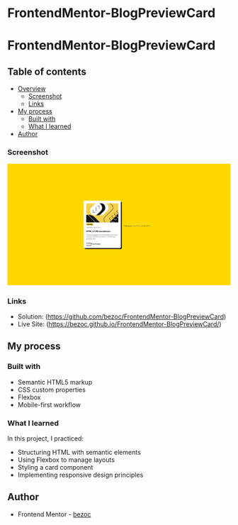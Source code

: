 # FrontendMentor-BlogPreviewCard

# FrontendMentor-BlogPreviewCard

## Table of contents

- [Overview](#overview)
  - [Screenshot](#screenshot)
  - [Links](#links)
- [My process](#my-process)
  - [Built with](#built-with)
  - [What I learned](#what-i-learned)
- [Author](#author)


### Screenshot

![](./screenshot/Screenshot.png)

### Links

- Solution: (https://github.com/bezoc/FrontendMentor-BlogPreviewCard)
- Live Site: (https://bezoc.github.io/FrontendMentor-BlogPreviewCard/)
## My process

### Built with

- Semantic HTML5 markup
- CSS custom properties
- Flexbox
- Mobile-first workflow

### What I learned

In this project, I practiced:

- Structuring HTML with semantic elements
- Using Flexbox to manage layouts
- Styling a card component
- Implementing responsive design principles

## Author

- Frontend Mentor - [bezoc](https://www.frontendmentor.io/profile/bezoc)



